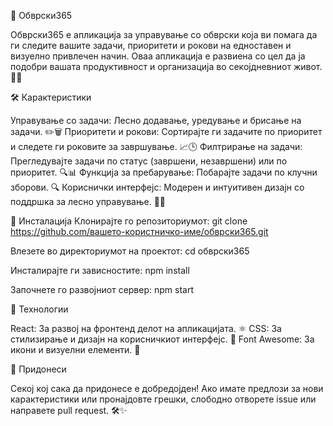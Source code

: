 🌟 Обврски365

Обврски365 е апликација за управување со обврски која ви помага да ги следите вашите задачи, приоритети и рокови на едноставен и визуелно привлечен начин. Оваа апликација е развиена со цел да ја подобри вашата продуктивност и организација во секојдневниот живот. 📅✅

🛠️ Карактеристики

Управување со задачи: Лесно додавање, уредување и брисање на задачи. ✏️🗑️
Приоритети и рокови: Сортирајте ги задачите по приоритет и следете ги роковите за завршување. 📈🕒
Филтрирање на задачи: Прегледувајте задачи по статус (завршени, незавршени) или по приоритет. 🔍📊
Функција за пребарување: Побарајте задачи по клучни зборови. 🔍
Кориснички интерфејс: Модерен и интуитивен дизајн со поддршка за лесно управување. 🎨✨

🚀 Инсталација
Клонирајте го репозиториумот:
git clone https://github.com/вашето-користничко-име/обврски365.git

Влезете во директориумот на проектот:
cd обврски365

Инсталирајте ги зависностите:
npm install

Започнете го развојниот сервер:
npm start

🔧 Технологии

React: За развој на фронтенд делот на апликацијата. ⚛️
CSS: За стилизирање и дизајн на корисничкиот интерфејс. 🎨
Font Awesome: За икони и визуелни елементи. 📐

🤝 Придонеси

Секој кој сака да придонесе е добредојден! Ако имате предлози за нови карактеристики или пронајдовте грешки, слободно отворете issue или направете pull request. 🛠️✨

